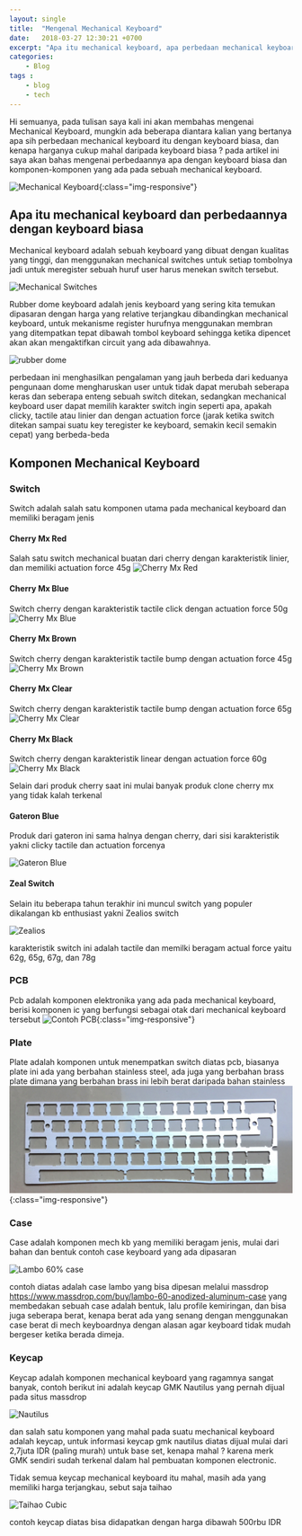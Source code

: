 ```yaml
---
layout: single
title:  "Mengenal Mechanical Keyboard"
date:   2018-03-27 12:30:21 +0700
excerpt: "Apa itu mechanical keyboard, apa perbedaan mechanical keyboard dengan keyboard biasa, apa saja komponen mechanical keyboard"
categories: 
    - Blog
tags : 
    - blog
    - tech
---
```


Hi semuanya, pada tulisan saya kali ini akan membahas mengenai Mechanical Keyboard, mungkin ada beberapa diantara kalian yang bertanya apa sih perbedaan mechanical keyboard itu dengan keyboard biasa, dan kenapa harganya cukup mahal daripada keyboard biasa ? pada artikel ini saya akan bahas mengenai perbedaannya apa dengan keyboard biasa dan komponen-komponen yang ada pada sebuah mechanical keyboard.

![Mechanical Keyboard](/assets/images/mech_kb_1.JPG){:class="img-responsive"}

## Apa itu mechanical keyboard dan perbedaannya dengan keyboard biasa
Mechanical keyboard adalah sebuah keyboard yang dibuat dengan kualitas yang tinggi, dan menggunakan mechanical switches untuk setiap tombolnya jadi untuk meregister sebuah huruf user harus menekan switch tersebut.

![Mechanical Switches](http://www.keyboardco.com/blog/wp-content/uploads/2012/10/Blue.gif)

Rubber dome keyboard adalah jenis keyboard yang sering kita temukan dipasaran dengan harga yang relative terjangkau dibandingkan mechanical keyboard, untuk mekanisme register hurufnya menggunakan membran yang ditempatkan tepat dibawah tombol keyboard sehingga ketika dipencet akan akan mengaktifkan circuit yang ada dibawahnya.

![rubber dome](https://upload.wikimedia.org/wikipedia/commons/6/6e/Membrane_keyboard.jpg)

perbedaan ini menghasilkan pengalaman yang jauh berbeda dari keduanya pengunaan dome mengharuskan user untuk tidak dapat merubah seberapa keras dan seberapa enteng sebuah switch ditekan, sedangkan mechanical keyboard user dapat memilih karakter switch ingin seperti apa, apakah clicky, tactile atau linier dan dengan actuation force (jarak ketika switch ditekan sampai suatu key teregister ke keyboard, semakin kecil semakin cepat) yang berbeda-beda

## Komponen Mechanical Keyboard

### Switch
Switch adalah salah satu komponen utama pada mechanical keyboard dan memiliki beragam jenis

#### Cherry Mx Red
Salah satu switch mechanical buatan dari cherry dengan karakteristik linier, dan memiliki actuation force 45g
![Cherry Mx Red](http://www.wasdkeyboards.com/media/guide/cherry-mx-red.jpg)

#### Cherry Mx Blue
Switch cherry dengan karakteristik tactile click dengan actuation force 50g
![Cherry Mx Blue](http://www.wasdkeyboards.com/media/guide/cherry-mx-blue.jpg)

#### Cherry Mx Brown
Switch cherry dengan karakteristik tactile bump dengan actuation force 45g
![Cherry Mx Brown](http://www.wasdkeyboards.com/media/guide/cherry-mx-brown.jpg)

#### Cherry Mx Clear
Switch cherry dengan karakteristik tactile bump dengan actuation force 65g
![Cherry Mx Clear](http://www.wasdkeyboards.com/media/guide/graph-mx-clear.jpg)

#### Cherry Mx Black
Switch cherry dengan karakteristik linear dengan actuation force 60g
![Cherry Mx Black](http://www.wasdkeyboards.com/media/guide/cherry-mx-black.jpg)

Selain dari produk cherry saat ini mulai banyak produk clone cherry mx yang tidak kalah terkenal

#### Gateron Blue
Produk dari gateron ini sama halnya dengan cherry, dari sisi karakteristik yakni clicky tactile dan actuation forcenya

![Gateron Blue](https://www.candykeys.com/wp-content/uploads/2017/01/blue1-1.png)

#### Zeal Switch
Selain itu beberapa tahun terakhir ini muncul switch yang populer dikalangan kb enthusiast yakni Zealios switch

![Zealios](https://cdn.shopify.com/s/files/1/0490/7329/products/zealios2.jpeg?v=1521529075)

karakteristik switch ini adalah tactile dan memilki beragam actual force yaitu 62g, 65g, 67g, dan 78g

### PCB
Pcb adalah komponen elektronika yang ada pada mechanical keyboard, berisi komponen ic yang berfungsi sebagai otak dari mechanical keyboard tersebut
![Contoh PCB](/assets/images/pcb.png){:class="img-responsive"}

### Plate
Plate adalah komponen untuk menempatkan switch diatas pcb, biasanya plate ini ada yang berbahan stainless steel, ada juga yang berbahan brass plate dimana yang berbahan brass ini lebih berat daripada bahan stainless
![Contoh Plate](/assets/images/plate.png){:class="img-responsive"}

### Case
Case adalah komponen mech kb yang memiliki beragam jenis, mulai dari bahan dan bentuk
contoh case keyboard yang ada dipasaran

![Lambo 60% case](https://massdrop-s3.imgix.net/product-images/lambo-60-anodized-aluminum-case/MD-12607_20151110141204_2c5033c6720bfcc3.jpg?auto=format&fm=jpg&fit=crop&w=955&dpr=1)

contoh diatas adalah case lambo yang bisa dipesan melalui massdrop https://www.massdrop.com/buy/lambo-60-anodized-aluminum-case
yang membedakan sebuah case adalah bentuk, lalu profile kemiringan, dan bisa juga seberapa berat, kenapa berat ada yang senang dengan menggunakan case berat di mech keyboardnya dengan alasan agar keyboard tidak mudah bergeser ketika berada dimeja.

### Keycap
Keycap adalah komponen mechanical keyboard yang ragamnya sangat banyak, contoh berikut ini adalah keycap GMK Nautilus yang pernah dijual pada situs massdrop

![Nautilus](https://massdrop-s3.imgix.net/product-images/massdrop-x-zambumon-gmk-nautilus-custom-keycap-set/01_Base_20170710102355.png?auto=format&fm=jpg&fit=crop&w=955&dpr=1)

dan salah satu komponen yang mahal pada suatu mechanical keyboard adalah keycap, untuk informasi keycap gmk nautilus diatas dijual mulai dari 2,7juta IDR (paling murah) untuk base set, kenapa mahal ? karena merk GMK sendiri sudah terkenal dalam hal pembuatan komponen electronic.

Tidak semua keycap mechanical keyboard itu mahal, masih ada yang memiliki harga terjangkau, sebut saja taihao

![Taihao Cubic](http://www.tai-hao.com/upload/catalog_b/2f4559e8c2c11de9b8c8c639fd93da43.jpg) 

contoh keycap diatas bisa didapatkan dengan harga dibawah 500rbu IDR